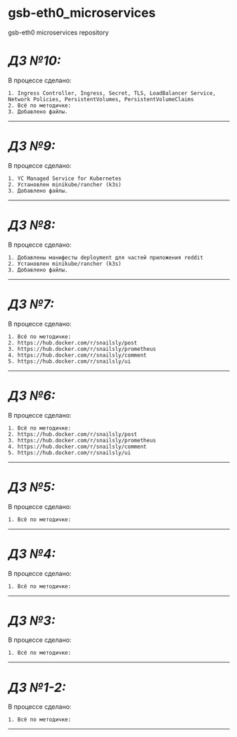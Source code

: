 # gsb-eth0_microservices
gsb-eth0 microservices repository

# ***ДЗ №10:***
В процессе сделано:
```
1. Ingress Controller, Ingress, Secret, TLS, LoadBalancer Service, Network Policies, PersistentVolumes, PersistentVolumeClaims
2. Всё по методичке:
3. Добавлено файлы.
```
-----------------------------------------------------------------------------------

# ***ДЗ №9:***
В процессе сделано:
```
1. YC Managed Service for Kubernetes
2. Установлен minikube/rancher (k3s)
3. Добавлено файлы.
```
-----------------------------------------------------------------------------------

# ***ДЗ №8:***
В процессе сделано:
```
1. Добавлены манифесты deployment для частей приложения reddit
2. Установлен minikube/rancher (k3s)
3. Добавлено файлы.
```
-----------------------------------------------------------------------------------

# ***ДЗ №7:***
В процессе сделано:
```
1. Всё по методичке:
2. https://hub.docker.com/r/snailsly/post
3. https://hub.docker.com/r/snailsly/prometheus
4. https://hub.docker.com/r/snailsly/comment
5. https://hub.docker.com/r/snailsly/ui
```
-----------------------------------------------------------------------------------

# ***ДЗ №6:***
В процессе сделано:
```
1. Всё по методичке:
2. https://hub.docker.com/r/snailsly/post
3. https://hub.docker.com/r/snailsly/prometheus
4. https://hub.docker.com/r/snailsly/comment
5. https://hub.docker.com/r/snailsly/ui
```
-----------------------------------------------------------------------------------

# ***ДЗ №5:***
В процессе сделано:
```
1. Всё по методичке:
```
-----------------------------------------------------------------------------------

# ***ДЗ №4:***
В процессе сделано:
```
1. Всё по методичке:
```
-----------------------------------------------------------------------------------

# ***ДЗ №3:***
В процессе сделано:
```
1. Всё по методичке:
```
-----------------------------------------------------------------------------------


# ***ДЗ №1-2:***
В процессе сделано:
```
1. Всё по методичке:
```
-----------------------------------------------------------------------------------
